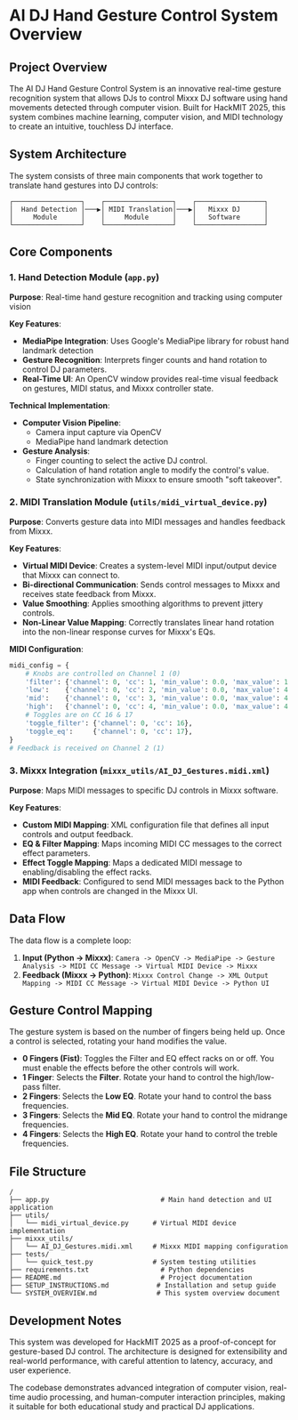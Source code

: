 # AI DJ Hand Gesture Control System Overview

## Project Overview

The AI DJ Hand Gesture Control System is an innovative real-time gesture recognition system that allows DJs to control Mixxx DJ software using hand movements detected through computer vision. Built for HackMIT 2025, this system combines machine learning, computer vision, and MIDI technology to create an intuitive, touchless DJ interface.

## System Architecture

The system consists of three main components that work together to translate hand gestures into DJ controls:
 
```
┌─────────────────┐    ┌─────────────────┐    ┌─────────────────┐
│  Hand Detection │───▶│ MIDI Translation│───▶│   Mixxx DJ      │
│     Module      │    │     Module      │    │   Software      │
└─────────────────┘    └─────────────────┘    └─────────────────┘
```

## Core Components

### 1. Hand Detection Module (`app.py`)

**Purpose**: Real-time hand gesture recognition and tracking using computer vision

**Key Features**:
- **MediaPipe Integration**: Uses Google's MediaPipe library for robust hand landmark detection
- **Gesture Recognition**: Interprets finger counts and hand rotation to control DJ parameters.
- **Real-Time UI**: An OpenCV window provides real-time visual feedback on gestures, MIDI status, and Mixxx controller state.

**Technical Implementation**:
- **Computer Vision Pipeline**:
  - Camera input capture via OpenCV
  - MediaPipe hand landmark detection
- **Gesture Analysis**:
  - Finger counting to select the active DJ control.
  - Calculation of hand rotation angle to modify the control's value.
  - State synchronization with Mixxx to ensure smooth "soft takeover".

### 2. MIDI Translation Module (`utils/midi_virtual_device.py`)

**Purpose**: Converts gesture data into MIDI messages and handles feedback from Mixxx.

**Key Features**:
- **Virtual MIDI Device**: Creates a system-level MIDI input/output device that Mixxx can connect to.
- **Bi-directional Communication**: Sends control messages to Mixxx and receives state feedback from Mixxx.
- **Value Smoothing**: Applies smoothing algorithms to prevent jittery controls.
- **Non-Linear Value Mapping**: Correctly translates linear hand rotation into the non-linear response curves for Mixxx's EQs.

**MIDI Configuration**:
```python
midi_config = {
    # Knobs are controlled on Channel 1 (0)
    'filter': {'channel': 0, 'cc': 1, 'min_value': 0.0, 'max_value': 1.0, 'default': 0.5},
    'low':    {'channel': 0, 'cc': 2, 'min_value': 0.0, 'max_value': 4.0, 'default': 1.0},
    'mid':    {'channel': 0, 'cc': 3, 'min_value': 0.0, 'max_value': 4.0, 'default': 1.0},
    'high':   {'channel': 0, 'cc': 4, 'min_value': 0.0, 'max_value': 4.0, 'default': 1.0},
    # Toggles are on CC 16 & 17
    'toggle_filter': {'channel': 0, 'cc': 16},
    'toggle_eq':     {'channel': 0, 'cc': 17},
}
# Feedback is received on Channel 2 (1)
```

### 3. Mixxx Integration (`mixxx_utils/AI_DJ_Gestures.midi.xml`)

**Purpose**: Maps MIDI messages to specific DJ controls in Mixxx software.

**Key Features**:
- **Custom MIDI Mapping**: XML configuration file that defines all input controls and output feedback.
- **EQ & Filter Mapping**: Maps incoming MIDI CC messages to the correct effect parameters.
- **Effect Toggle Mapping**: Maps a dedicated MIDI message to enabling/disabling the effect racks.
- **MIDI Feedback**: Configured to send MIDI messages back to the Python app when controls are changed in the Mixxx UI.

## Data Flow

The data flow is a complete loop:

1.  **Input (Python -> Mixxx)**:
    `Camera -> OpenCV -> MediaPipe -> Gesture Analysis -> MIDI CC Message -> Virtual MIDI Device -> Mixxx`
2.  **Feedback (Mixxx -> Python)**:
    `Mixxx Control Change -> XML Output Mapping -> MIDI CC Message -> Virtual MIDI Device -> Python UI`

## Gesture Control Mapping

The gesture system is based on the number of fingers being held up. Once a control is selected, rotating your hand modifies the value.

-   **0 Fingers (Fist)**: Toggles the Filter and EQ effect racks on or off. You must enable the effects before the other controls will work.
-   **1 Finger**: Selects the **Filter**. Rotate your hand to control the high/low-pass filter.
-   **2 Fingers**: Selects the **Low EQ**. Rotate your hand to control the bass frequencies.
-   **3 Fingers**: Selects the **Mid EQ**. Rotate your hand to control the midrange frequencies.
-   **4 Fingers**: Selects the **High EQ**. Rotate your hand to control the treble frequencies.

## File Structure

```
/
├── app.py                            # Main hand detection and UI application
├── utils/
│   └── midi_virtual_device.py      # Virtual MIDI device implementation
├── mixxx_utils/
│   └── AI_DJ_Gestures.midi.xml     # Mixxx MIDI mapping configuration
├── tests/
│   └── quick_test.py               # System testing utilities
├── requirements.txt                  # Python dependencies
├── README.md                         # Project documentation
├── SETUP_INSTRUCTIONS.md            # Installation and setup guide
└── SYSTEM_OVERVIEW.md               # This system overview document
```

## Development Notes

This system was developed for HackMIT 2025 as a proof-of-concept for gesture-based DJ control. The architecture is designed for extensibility and real-world performance, with careful attention to latency, accuracy, and user experience.

The codebase demonstrates advanced integration of computer vision, real-time audio processing, and human-computer interaction principles, making it suitable for both educational study and practical DJ applications.
